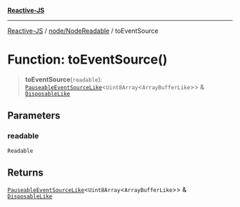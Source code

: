 [**Reactive-JS**](../../../README.md)

***

[Reactive-JS](../../../README.md) / [node/NodeReadable](../README.md) / toEventSource

# Function: toEventSource()

> **toEventSource**(`readable`): [`PauseableEventSourceLike`](../../../computations/interfaces/PauseableEventSourceLike.md)\<`Uint8Array`\<`ArrayBufferLike`\>\> & [`DisposableLike`](../../../utils/interfaces/DisposableLike.md)

## Parameters

### readable

`Readable`

## Returns

[`PauseableEventSourceLike`](../../../computations/interfaces/PauseableEventSourceLike.md)\<`Uint8Array`\<`ArrayBufferLike`\>\> & [`DisposableLike`](../../../utils/interfaces/DisposableLike.md)
